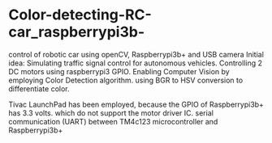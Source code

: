 # Color-detecting-RC-car_raspberrypi3b-
control of robotic car using openCV, Raspberrypi3b+ and USB camera
Initial idea: Simulating traffic signal control for autonomous vehicles. Controlling 2 DC motors using raspberrypi3 GPIO. Enabling Computer Vision by employing Color Detection algorithm.
using BGR to HSV conversion to differentiate color.


Tivac LaunchPad has been employed, because the GPIO of Raspberrypi3b+ has 3.3 volts. which do not support the motor driver IC.  serial communication (UART) between TM4c123 microcontroller and Raspberrypi3b+
